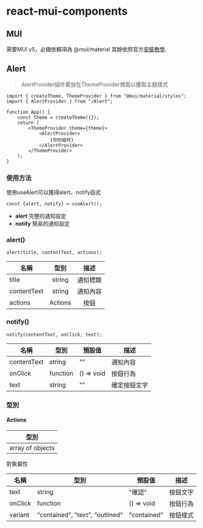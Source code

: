 # react-mui-components

## MUI

需要MUI v5，必備依賴項為 @mui/material 其餘依照官方[安裝教學](https://mui.com/zh/getting-started/installation/).

## Alert

> AlertProvider組件要放在ThemeProvider裡面以獲取主題樣式

```example
import { createTheme, ThemeProvider } from "@mui/material/styles";
import { AlertProvider } from "/Alert";

function App() {
    const theme = createTheme({});
    return (
        <ThemeProvider theme={theme}>
            <AlertProvider>
                {你的組件}
            </AlertProvider>
        </ThemeProvider>
    );
}
```

### 使用方法

使用useAlert可以獲得alert、notify函式

```example
const {alert, notify} = useAlert();
```

* **alert** 完整的通知設定
* **notify** 簡易的通知設定

### alert()

```example
alert(title, contentText, actions);
```

| 名稱 | 型別 | 描述 |
| ------------- |:-------------:|:-------------:|
| title | string | 通知標題 |
| contentText | string | 通知內容 |
| actions | Actions | 按鈕 |

### notify()

```example
notify(contentText, onClick, text);
```

| 名稱 | 型別 | 預設值 | 描述 |
| ---- | ---- | ---- | ---- |
| contentText | string | "" | 通知內容 |
| onClick | function | () => void  | 按鈕行為 |
| text | string | "" | 確定按鈕文字 |

### 型別

#### Actions

| 型別 |
| ------------- |
| array of objects |

對象屬性

| 名稱 | 型別 | 預設值 | 描述 |
|------|--------|-------|---------|
| text | string | "確認" | 按鈕文字 |
| onClick | function | () => void |  按鈕行為 |
| variant | "contained", "text", "outlined" | "contained" | 按鈕樣式 |
